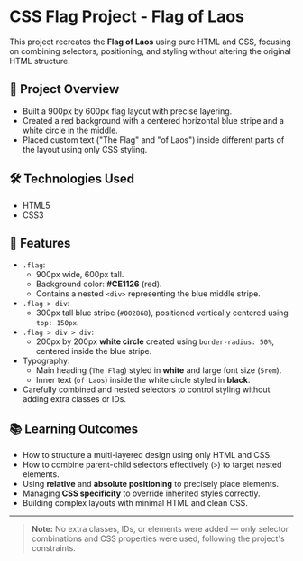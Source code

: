 # CSS Flag Project - Flag of Laos

This project recreates the **Flag of Laos** using pure HTML and CSS, focusing on combining selectors, positioning, and styling without altering the original HTML structure.

## 📄 Project Overview
- Built a 900px by 600px flag layout with precise layering.
- Created a red background with a centered horizontal blue stripe and a white circle in the middle.
- Placed custom text ("The Flag" and "of Laos") inside different parts of the layout using only CSS styling.

## 🛠️ Technologies Used
- HTML5
- CSS3

## 🎯 Features
- `.flag`:
  - 900px wide, 600px tall.
  - Background color: **#CE1126** (red).
  - Contains a nested `<div>` representing the blue middle stripe.
- `.flag > div`:
  - 300px tall blue stripe (`#002868`), positioned vertically centered using `top: 150px`.
- `.flag > div > div`:
  - 200px by 200px **white circle** created using `border-radius: 50%`, centered inside the blue stripe.
- Typography:
  - Main heading (`The Flag`) styled in **white** and large font size (`5rem`).
  - Inner text (`of Laos`) inside the white circle styled in **black**.
- Carefully combined and nested selectors to control styling without adding extra classes or IDs.

## 📚 Learning Outcomes
- How to structure a multi-layered design using only HTML and CSS.
- How to combine parent-child selectors effectively (`>`) to target nested elements.
- Using **relative** and **absolute positioning** to precisely place elements.
- Managing **CSS specificity** to override inherited styles correctly.
- Building complex layouts with minimal HTML and clean CSS.

---

> **Note:** No extra classes, IDs, or elements were added — only selector combinations and CSS properties were used, following the project's constraints.

